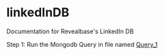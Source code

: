 # linkedInDB
Documentation for Revealbase's LinkedIn DB

Step 1: Run the Mongodb Query in file named [Query_1](repo/blob/master/Query_1)
